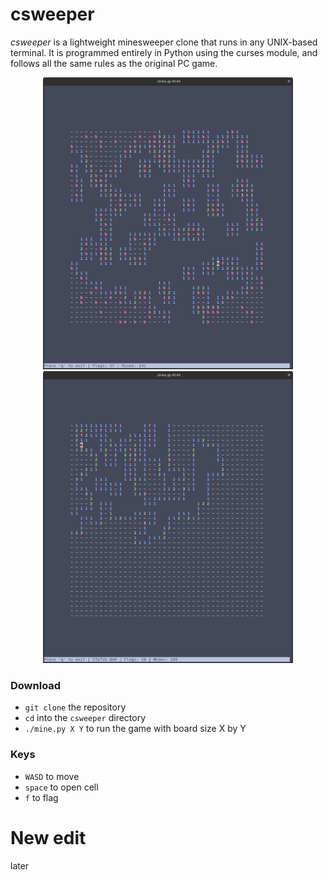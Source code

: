 # csweeper

*csweeper* is a lightweight minesweeper clone that runs in any UNIX-based terminal. It is programmed entirely in
Python using the curses module, and follows all the same rules as the original PC game.

<p align="center">
  <img src="sampleimgs/csweeper1.png" width="400" />
  <img src="sampleimgs/csweeper.png" width="400" />
</p>

### Download
- `git clone` the repository
- `cd` into the `csweeper` directory
- `./mine.py X Y` to run the game with board size X by Y

### Keys
- `WASD` to move
- `space` to open cell
- `f` to flag

# New edit
later